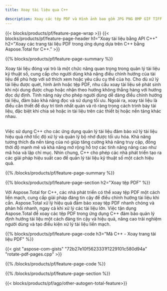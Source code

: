 ```yaml
---
title: Xoay tài liệu qua C++ 

description: Xoay các tệp PDF và Hình ảnh bao gồm JPG PNG BMP GIF TIFF SVG thông qua ứng dụng C++ của bạn.
---
```


{{< blocks/products/pf/feature-page-wrap >}}
{{< blocks/products/pf/feature-page-header h1="Xoay tài liệu bằng API C++" h2="Xoay các trang tài liệu PDF trong ứng dụng dựa trên C++ bằng Aspose.Total for C++." >}}

{{% blocks/products/pf/feature-page-summary %}}

Xoay tài liệu đóng vai trò là một chức năng quan trọng trong quản lý tài liệu kỹ thuật số, cung cấp cho người dùng khả năng điều chỉnh hướng của tài liệu để phù hợp với sở thích xem hoặc yêu cầu cụ thể của họ. Cho dù xử lý tài liệu được quét, hình ảnh hoặc tệp PDF, nhu cầu xoay tài liệu sẽ phát sinh khi nội dung được chụp hoặc nhận theo hướng không thẳng hàng với hướng đọc dự định. Tính năng này cho phép người dùng dễ dàng điều chỉnh hướng tài liệu, đảm bảo khả năng đọc và sử dụng tối ưu. Ngoài ra, xoay tài liệu là điều cần thiết để duy trì tính nhất quán và rõ ràng trong cách trình bày tài liệu, đặc biệt khi chia sẻ hoặc in tài liệu trên các thiết bị hoặc nền tảng khác nhau. <br /><br />

Việc sử dụng C++ cho các ứng dụng quản lý tài liệu đảm bảo xử lý tài liệu hiệu quả nhờ tốc độ xử lý và quản lý bộ nhớ được tối ưu hóa. Khả năng tương thích đa nền tảng của nó giúp tăng cường khả năng truy cập, đồng thời độ mạnh mẽ và khả năng mở rộng hỗ trợ các tính năng nâng cao như mã hóa và lập chỉ mục. Nhìn chung, C++ cho phép các nhà phát triển tạo ra các giải pháp hiệu suất cao để quản lý tài liệu kỹ thuật số một cách hiệu quả.

{{% /blocks/products/pf/feature-page-summary  %}}


{{% blocks/products/pf/feature-page-section  h2="Xoay tệp PDF" %}}

Với Aspose.Total for C++, các nhà phát triển có thể xoay tệp PDF một cách liền mạch, cung cấp giải pháp đáng tin cậy để điều chỉnh hướng tài liệu khi cần. Aspose.Total xử lý hiệu quả đảm bảo xoay tệp PDF nhanh chóng và phản hồi nhanh, ngay cả khi xử lý các tài liệu lớn. Việc tận dụng Aspose.Total để xoay các tệp PDF trong ứng dụng C++ đảm bảo quản lý định hướng tài liệu một cách đáng tin cậy và hiệu quả, nâng cao trải nghiệm người dùng và tạo điều kiện xử lý tài liệu liền mạch.

{{% blocks/products/pf/feature-page-code h3="Mã C++ - Xoay trang tài liệu PDF" %}}

{{< gist "aspose-com-gists" "72b27e10f5623331f1229101c580d94a" "rotate-pdf-pages.cpp" >}}

{{% /blocks/products/pf/feature-page-code  %}}

{{% /blocks/products/pf/feature-page-section %}}

{{< blocks/products/pf/agp/other-autogen-total-feature>}}